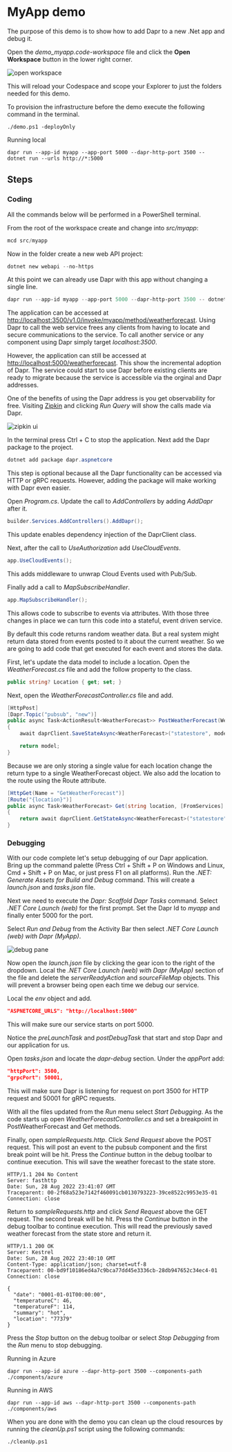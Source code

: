 # MyApp demo

The purpose of this demo is to show how to add Dapr to a new .Net app and debug it.

Open the _demo_myapp.code-workspace_ file and click the **Open Workspace** button in the lower right corner.

![open workspace](../.images/OpenWorkspace.png)

This will reload your Codespace and scope your Explorer to just the folders needed for this demo. 

To provision the infrastructure before the demo execute the following command in the terminal.

```
./demo.ps1 -deployOnly
```

Running local
```
dapr run --app-id myapp --app-port 5000 --dapr-http-port 3500 -- dotnet run --urls http://*:5000
```

## Steps

### Coding

All the commands below will be performed in a PowerShell terminal.

From the root of the workspace create and change into _src/myapp_:

```powershell
mcd src/myapp
```

Now in the folder create a new web API project:

```powershell
dotnet new webapi --no-https
```

At this point we can already use Dapr with this app without changing a single line.

```powershell
dapr run --app-id myapp --app-port 5000 --dapr-http-port 3500 -- dotnet run --urls http://*:5000
```

The application can be accessed at [http://localhost:3500/v1.0/invoke/myapp/method/weatherforecast](http://localhost:3500/v1.0/invoke/myapp/method/weatherforecast). Using Dapr to call the web service frees any clients from having to locate and secure communications to the service. To call another service or any component using Dapr simply target _localhost:3500_.

However, the application can still be accessed at [http://localhost:5000/weatherforecast](http://localhost:5000/weatherforecast). This show the incremental adoption of Dapr. The service could start to use Dapr before existing clients are ready to migrate because the service is accessible via the orginal and Dapr addresses.

One of the benefits of using the Dapr address is you get observability for free. Visiting [Zipkin](http://127.0.0.1:9411/zipkin/) and clicking _Run Query_ will show the calls made via Dapr.

![zipkin ui](../.images/Zipkin.png)

In the terminal press Ctrl + C to stop the application. Next add the Dapr package to the project.

```powershell
dotnet add package dapr.aspnetcore
```

This step is optional because all the Dapr functionality can be accessed via HTTP or gRPC requests. However, adding the package will make working with Dapr even easier.

Open _Program.cs_. Update the call to _AddControllers_ by adding _AddDapr_ after it.

```csharp
builder.Services.AddControllers().AddDapr();
```

This update enables dependency injection of the DaprClient class. 

Next, after the call to _UseAuthorization_ add _UseCloudEvents_.

```csharp
app.UseCloudEvents();
```

This adds middleware to unwrap Cloud Events used with Pub/Sub.

Finally add a call to _MapSubscribeHandler_.

```csharp
app.MapSubscribeHandler();
```

This allows code to subscribe to events via attributes.  With those three changes in place we can turn this code into a stateful, event driven service.

By default this code returns random weather data. But a real system might return data stored from events posted to it about the current weather. So we are going to add code that get executed for each event and stores the data.

First, let's update the data model to include a location. Open the _WeatherForecast.cs_ file and add the follow property to the class.

```csharp
public string? Location { get; set; }
```

Next, open the _WeatherForecastController.cs_ file and add.

```csharp
[HttpPost]
[Dapr.Topic("pubsub", "new")]
public async Task<ActionResult<WeatherForecast>> PostWeatherForecast(WeatherForecast model, [FromServices] Dapr.Client.DaprClient daprClient)
{
    await daprClient.SaveStateAsync<WeatherForecast>("statestore", model.Location, model);

    return model;
}
```

Because we are only storing a single value for each location change the return type to a single WeatherForecast object. We also add the location to the route using the Route attribute. 

```csharp
[HttpGet(Name = "GetWeatherForecast")]
[Route("{location}")]
public async Task<WeatherForecast> Get(string location, [FromServices] Dapr.Client.DaprClient daprClient)
{
    return await daprClient.GetStateAsync<WeatherForecast>("statestore", location);
}
```

### Debugging

With our code complete let's setup debugging of our Dapr application. Bring up the command palette (Press Ctrl + Shift + P on Windows and Linux, Cmd + Shift + P on Mac, or just press F1 on all platforms). Run the _.NET: Generate Assets for Build and Debug_ command. This will create a _launch.json_ and _tasks.json_ file.

Next we need to execute the _Dapr: Scaffold Dapr Tasks_ command. Select _.NET Core Launch (web)_ for the first prompt. Set the Dapr Id to _myapp_ and finally enter 5000 for the port.

Select _Run and Debug_ from the Activity Bar then select _.NET Core Launch (web) with Dapr (MyApp)_.

![debug pane](../.images/DebugPane.png)

Now open the _launch.json_ file by clicking the gear icon to the right of the dropdown. Local the _.NET Core Launch (web) with Dapr (MyApp)_ section of the file and delete the _serverReadyAction_ and _sourceFileMap_ objects. This will prevent a browser being open each time we debug our service.

Local the _env_ object and add.

```json
"ASPNETCORE_URLS": "http://localhost:5000"
```

This will make sure our service starts on port 5000.

Notice the _preLaunchTask_ and _postDebugTask_ that start and stop Dapr and our application for us. 

Open _tasks.json_ and locate the _dapr-debug_ section. Under the _appPort_ add:

```json
"httpPort": 3500,
"grpcPort": 50001,
```

This will make sure Dapr is listening for request on port 3500 for HTTP request and 50001 for gRPC requests.

With all the files updated from the _Run_ menu select _Start Debugging_. As the code starts up open _WeatherForecastController.cs_ and set a breakpoint in PostWeatherForecast and Get methods.

Finally, open _sampleRequests.http_. Click _Send Request_ above the POST request. This will post an event to the pubsub component and the first break point will be hit. Press the _Continue_ button in the debug toolbar to continue execution. This will save the weather forecast to the state store.

```
HTTP/1.1 204 No Content
Server: fasthttp
Date: Sun, 28 Aug 2022 23:41:07 GMT
Traceparent: 00-2f68a523e7142f460091cb0130793223-39ce8522c9953e35-01
Connection: close
```

Return to _sampleRequests.http_ and click _Send Request_ above the GET request. The second break will be hit. Press the _Continue_ button in the debug toolbar to continue execution. This will read the previously saved weather forecast from the state store and return it. 

```
HTTP/1.1 200 OK
Server: Kestrel
Date: Sun, 28 Aug 2022 23:40:10 GMT
Content-Type: application/json; charset=utf-8
Traceparent: 00-bd9f10186ed4a7c9bca77dd45e3336cb-28db947652c34ec4-01
Connection: close

{
  "date": "0001-01-01T00:00:00",
  "temperatureC": 46,
  "temperatureF": 114,
  "summary": "hot",
  "location": "77379"
}
```

Press the _Stop_ button on the debug toolbar or select _Stop Debugging_ from the _Run_ menu to stop debugging.

Running in Azure
```
dapr run --app-id azure --dapr-http-port 3500 --components-path ./components/azure
```

Running in AWS
```
dapr run --app-id aws --dapr-http-port 3500 --components-path ./components/aws
```

When you are done with the demo you can clean up the cloud resources by running the _cleanUp.ps1_ script using the following commands: 

```
./cleanUp.ps1
```